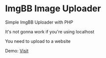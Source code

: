 # ImgBB Image Uploader

Simple ImgBB Uploader with PHP

It's not gonna work if you're using localhost

You need to upload to a website

Demo: [Visit](https://nh-clan.ru/imgbb/)
